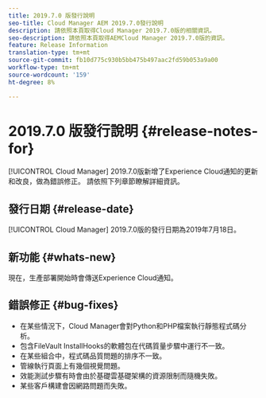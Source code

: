 ```yaml
---
title: 2019.7.0 版發行說明
seo-title: Cloud Manager AEM 2019.7.0發行說明
description: 請依照本頁取得Cloud Manager 2019.7.0版的相關資訊。
seo-description: 請依照本頁取得AEMCloud Manager 2019.7.0版的資訊。
feature: Release Information
translation-type: tm+mt
source-git-commit: fb10d775c930b5bb475b497aac2fd59b053a9a00
workflow-type: tm+mt
source-wordcount: '159'
ht-degree: 8%

---
```


# 2019.7.0 版發行說明 {#release-notes-for}

[!UICONTROL Cloud Manager] 2019.7.0版新增了Experience Cloud通知的更新和改良，做為錯誤修正。 請依照下列章節瞭解詳細資訊。

## 發行日期 {#release-date}

[!UICONTROL Cloud Manager] 2019.7.0版的發行日期為2019年7月18日。

## 新功能 {#whats-new}

現在，生產部署開始時會傳送Experience Cloud通知。

## 錯誤修正 {#bug-fixes}

* 在某些情況下，Cloud Manager會對Python和PHP檔案執行靜態程式碼分析。
* 包含FileVault InstallHooks的軟體包在代碼質量步驟中運行不一致。
* 在某些組合中，程式碼品質問題的排序不一致。
* 管線執行頁面上有幾個視覺問題。
* 效能測試步驟有時會由於基礎雲基礎架構的資源限制而隨機失敗。
* 某些客戶構建會因網路問題而失敗。